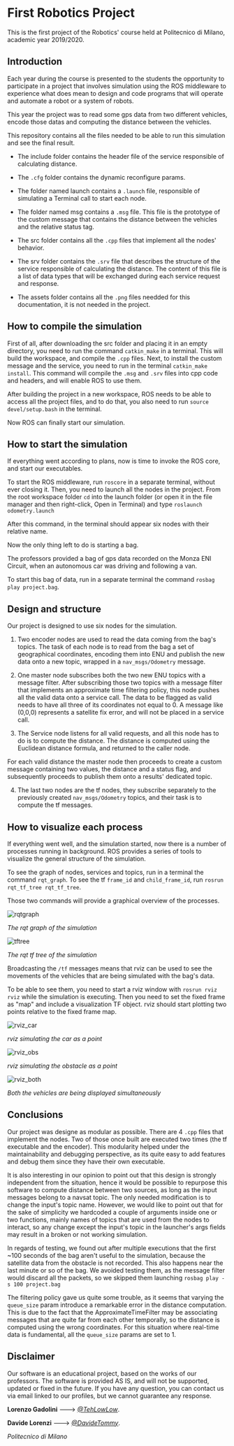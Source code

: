

# First Robotics Project


This is the first project of the Robotics' course held at Politecnico di Milano,
academic year 2019/2020.

## Introduction

Each year during the course is presented to the students the opportunity to
participate in a project that involves simulation using the ROS middleware to experience what does mean to design and code programs that will operate and automate a robot or a system of robots.

This year the project was to read some gps data from two different vehicles, encode those datas and computing the distance between the vehicles.

This repository contains all the files needed to be able to run this simulation and see the final result.

- The include folder contains the header file of the service responsible of calculating distance.

- The `.cfg` folder contains the dynamic reconfigure params.

- The folder named launch contains a `.launch` file, responsible of simulating a Terminal call to start each node.

- The folder named msg contains a `.msg` file. This file is the prototype of the custom message that contains the distance between the vehicles and the
relative status tag.

- The src folder contains all the `.cpp` files that implement all the nodes' behavior.

- The srv folder contains the `.srv` file that describes the structure of the service responsible of calculating the distance. The content of this file is a list of data types that  will be exchanged during each service request and response.

- The assets folder contains all the `.png` files needded for this documentation, it is not needed in the project.



## How to compile the simulation

First of all, after downloading the src folder and placing it in an empty directory, you need to run the command `catkin_make` in a terminal.
This will build the workspace, and compile the `.cpp` files.
Next, to install the custom message and the service, you need to run in the terminal `catkin_make install`. This command will compile the `.msg` and `.srv` files
into cpp code and headers, and will enable ROS to use them.

After building the project in a new workspace, ROS needs to be able to access all the project files, and to do that, you also need to run `source devel/setup.bash` in the terminal.

Now ROS can finally start our simulation.

## How to start the simulation  

If everything went according to plans, now is time to invoke the ROS core, and start our executables.

To start the ROS middleware, run `roscore` in a separate terminal, without ever closing it.
Then, you need to launch all the nodes in the project. From the root workspace folder `cd` into the launch folder (or open it in the file manager and then right-click, Open in Terminal) and type
`roslaunch odometry.launch`

After this command, in the terminal should appear six nodes with their relative name.

Now the only thing left to do is starting a bag.

The professors provided a bag of gps data recorded on the Monza ENI Circuit, when an autonomous car was driving and following a van.

To start this bag of data, run in a separate terminal the command `rosbag play project.bag`.


## Design and structure

Our project is designed to use six nodes for the simulation.

1. Two encoder nodes are used to read the data coming from the bag's topics. The task of each node is to read from the bag a set of geographical coordinates, encoding them into ENU
and publish the new data onto a new topic, wrapped in a `nav_msgs/Odometry` message.

2. One master node subscribes both the two new ENU topics with a message filter. After subscribing those two topics with a message filter that implements an approximate time filtering policy, this node
pushes all the valid data onto a service call. The data to be flagged as valid needs to have all three of its coordinates not equal to 0. A message like (0,0,0)
represents a satellite fix error, and will not be placed in a service call.

3. The Service node listens for all valid requests, and all this node has to do is to compute the distance. The distance is computed using the Euclidean distance formula, and returned to the caller node.

For each valid distance the master node then proceeds to create a custom message containing two values, the distance and a status flag, and subsequently proceeds to publish them onto a results' dedicated topic.

4. The last two nodes are the tf nodes, they subscribe separately to the previously created `nav_msgs/Odometry` topics, and their task is to compute the tf messages.



## How to visualize each process

If everything went well, and the simulation started, now there is a number of processes running in background. ROS provides a series of tools to visualize the general structure of the simulation.

To see the graph of nodes, services and topics, run in a terminal the command `rqt_graph`.
To see the tf `frame_id` and `child_frame_id`, run `rosrun rqt_tf_tree rqt_tf_tree`.

Those two commands will provide a graphical overview of the processes.

 ![rqtgraph](/assets/rqt_graph.png)

 *The rqt graph of the simulation*

 ![tftree](/assets/tf_tree.png)

 *The rqt tf tree of the simulation*



Broadcasting the `/tf` messages means that rviz can be used to see the movements of the vehicles that are being simulated with the bag's data.

To be able to see them, you need to start a rviz window with `rosrun rviz rviz` while the simulation is executing. Then you need to set the fixed frame as "map" and include a visualization TF object. rviz should start plotting two points relative to the fixed frame map.


![rviz_car](/assets/rviz_car.png)

*rviz simulating the car as a point*

![rviz_obs](/assets/rviz_obs.png)

*rviz simulating the obstacle as a point*

![rviz_both](/assets/rviz_both.png)

*Both the vehicles are being displayed simultaneously*



## Conclusions



Our project was designe as modular as possible. There are 4 `.cpp` files that implement the nodes. Two of those once built are executed two times (the tf executable and the encoder).
This modularity helped under the maintainability and debugging perspective, as its quite easy to add features and debug them since they have their own executable.

It is also interesting in our opinion to point out that this design is strongly independent from the situation, hence it would be possible to repurpose this software to compute distance between two sources, as long as the input messages belong to a navsat topic. The only needed modification is to change the input's topic name. However, we would like to point out that for the sake of simplicity we hardcoded a couple of arguments inside one or two functions, mainly names of topics  that are used from the nodes to interact, so any change except the input's topic in the launcher's args fields may result in a broken or not working simulation.

In regards of testing, we found out after multiple executions that the first ~100 seconds of the bag aren't useful to the simulation, because the satellite data from the obstacle is not recorded.
This also happens near the last minute or so of the bag. We avoided testing them, as the message filter would discard all the packets, so we skipped them launching
`rosbag play -s 100 project.bag`

The filtering policy gave us quite some trouble, as it seems that varying the `queue_size` param introduce a remarkable error in the distance computation. This is due to the fact that the ApproximateTimeFilter may be associating messages that are quite far from each other temporally, so the distance is computed using the wrong coordinates. For this situation where real-time data is fundamental, all the `queue_size` params are set to 1.


## Disclaimer

Our software is an educational project, based on the works of our professors. The software is provided AS IS, and will not be supported, updated or fixed in the future. If you have any question, you can contact us via email linked to our profiles, but we cannot guarantee any response.


**Lorenzo Gadolini** ---> *[@TehLowLow](https://github.com/TehLowLow)*.

**Davide Lorenzi** --->   *[@DavideTommy](https://github.com/DavideTommy)*.


*Politecnico di Milano*
